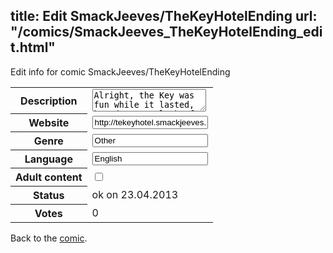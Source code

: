 title: Edit SmackJeeves/TheKeyHotelEnding
url: "/comics/SmackJeeves_TheKeyHotelEnding_edit.html"
---
Edit info for comic SmackJeeves/TheKeyHotelEnding

<form name="comic" action="http://gaepostmail.appengine.com/comic" name="post">
<table class="comicinfo">
<tr>
<th>Description</th><td><textarea name="description">Alright, the Key was fun while it lasted, but due to a lack of updates and interaction, I must shut down the Key Hotel. It now belongs to SteamingBullets Uboa. See ya!</textarea></td>
</tr>
<tr>
<th>Website</th><td><input type="text" name="url" value="http://tekeyhotel.smackjeeves.com/comics/"/></td>
</tr>
<tr>
<th>Genre</th><td><input type="text" name="genre" value="Other"/></td>
</tr>
<tr>
<th>Language</th><td><input type="text" name="language" value="English"/></td>
</tr>
<tr>
<th>Adult content</th><td><input type="checkbox" name="adult" value="adult" /></td>
</tr>
<tr>
<th>Status</th><td>ok on 23.04.2013</td>
</tr>
<tr>
<th>Votes</th><td>0</div></td>
</tr>
</table>
</form>

Back to the [comic](/comics/SmackJeeves_TheKeyHotelEnding.html).

